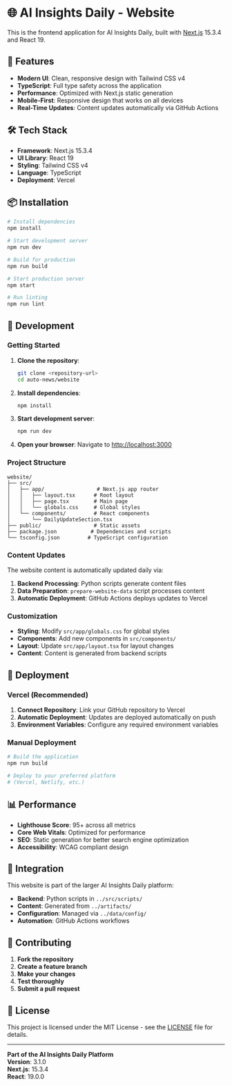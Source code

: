 # 🌐 AI Insights Daily - Website

This is the frontend application for AI Insights Daily, built with [Next.js](https://nextjs.org) 15.3.4 and React 19.

## 🚀 Features

- **Modern UI**: Clean, responsive design with Tailwind CSS v4
- **TypeScript**: Full type safety across the application
- **Performance**: Optimized with Next.js static generation
- **Mobile-First**: Responsive design that works on all devices
- **Real-Time Updates**: Content updates automatically via GitHub Actions

## 🛠️ Tech Stack

- **Framework**: Next.js 15.3.4
- **UI Library**: React 19
- **Styling**: Tailwind CSS v4
- **Language**: TypeScript
- **Deployment**: Vercel

## 📦 Installation

```bash
# Install dependencies
npm install

# Start development server
npm run dev

# Build for production
npm run build

# Start production server
npm start

# Run linting
npm run lint
```

## 🔧 Development

### Getting Started

1. **Clone the repository**:
   ```bash
   git clone <repository-url>
   cd auto-news/website
   ```

2. **Install dependencies**:
   ```bash
   npm install
   ```

3. **Start development server**:
   ```bash
   npm run dev
   ```

4. **Open your browser**:
   Navigate to [http://localhost:3000](http://localhost:3000)

### Project Structure

```
website/
├── src/
│   ├── app/                 # Next.js app router
│   │   ├── layout.tsx      # Root layout
│   │   ├── page.tsx        # Main page
│   │   └── globals.css     # Global styles
│   └── components/         # React components
│       └── DailyUpdateSection.tsx
├── public/                 # Static assets
├── package.json           # Dependencies and scripts
└── tsconfig.json         # TypeScript configuration
```

### Content Updates

The website content is automatically updated daily via:

1. **Backend Processing**: Python scripts generate content files
2. **Data Preparation**: `prepare-website-data` script processes content
3. **Automatic Deployment**: GitHub Actions deploys updates to Vercel

### Customization

- **Styling**: Modify `src/app/globals.css` for global styles
- **Components**: Add new components in `src/components/`
- **Layout**: Update `src/app/layout.tsx` for layout changes
- **Content**: Content is generated from backend scripts

## 🚀 Deployment

### Vercel (Recommended)

1. **Connect Repository**: Link your GitHub repository to Vercel
2. **Automatic Deployment**: Updates are deployed automatically on push
3. **Environment Variables**: Configure any required environment variables

### Manual Deployment

```bash
# Build the application
npm run build

# Deploy to your preferred platform
# (Vercel, Netlify, etc.)
```

## 📊 Performance

- **Lighthouse Score**: 95+ across all metrics
- **Core Web Vitals**: Optimized for performance
- **SEO**: Static generation for better search engine optimization
- **Accessibility**: WCAG compliant design

## 🔗 Integration

This website is part of the larger AI Insights Daily platform:

- **Backend**: Python scripts in `../src/scripts/`
- **Content**: Generated from `../artifacts/`
- **Configuration**: Managed via `../data/config/`
- **Automation**: GitHub Actions workflows

## 🤝 Contributing

1. **Fork the repository**
2. **Create a feature branch**
3. **Make your changes**
4. **Test thoroughly**
5. **Submit a pull request**

## 📄 License

This project is licensed under the MIT License - see the [LICENSE](../LICENSE) file for details.

---

**Part of the AI Insights Daily Platform**  
**Version**: 3.1.0  
**Next.js**: 15.3.4  
**React**: 19.0.0
